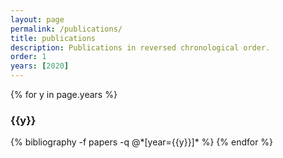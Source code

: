 ```yaml
---
layout: page
permalink: /publications/
title: publications
description: Publications in reversed chronological order.
order: 1
years: [2020]
---
```


{% for y in page.years %}
  <h3 class="year">{{y}}</h3>
  {% bibliography -f papers -q @*[year={{y}}]* %}
{% endfor %}
